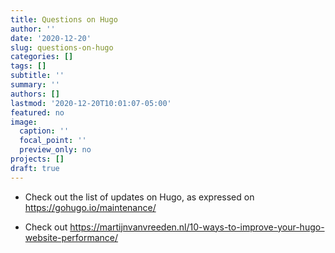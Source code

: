 ```yaml
---
title: Questions on Hugo
author: ''
date: '2020-12-20'
slug: questions-on-hugo
categories: []
tags: []
subtitle: ''
summary: ''
authors: []
lastmod: '2020-12-20T10:01:07-05:00'
featured: no
image:
  caption: ''
  focal_point: ''
  preview_only: no
projects: []
draft: true
---
```


- Check out the list of updates on Hugo, as expressed on 
https://gohugo.io/maintenance/

- Check out
https://martijnvanvreeden.nl/10-ways-to-improve-your-hugo-website-performance/
